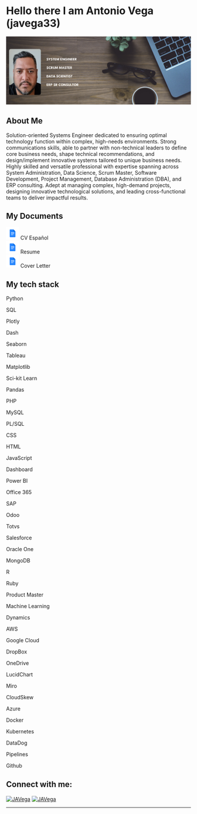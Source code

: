 # Hello there I am Antonio Vega (javega33)

![](https://github.com/javega33/javega33/blob/img/banner.png)

## About Me
<p>
Solution-oriented Systems Engineer dedicated to ensuring optimal technology function within complex, high-needs environments. Strong communications skills, able to partner with non-technical leaders to define core business needs, shape technical recommendations, and design/implement innovative systems tailored to unique business needs.
Highly skilled and versatile professional with expertise spanning across System Administration, Data Science, Scrum Master, Software Development, Project Management, Database Administration (DBA), and ERP consulting. Adept at managing complex, high-demand projects, designing innovative technological solutions, and leading cross-functional teams to deliver impactful results.
</p>

## My Documents
<a href="https://github.com/javega33/javega33/blob/documents/Jose_Vega_cv_2025.pdf" target="_blank" style="text-decoration: none;">
  <img src="https://github.com/javega33/javega33/blob/img/doc.png" height="35" width="35"> CV Español
</a>
<br>
<a href="https://github.com/javega33/javega33/blob/documents/Jose_Vega_resume_2025.pdf" target="_blank" style="text-decoration: none;">
  <img src="https://github.com/javega33/javega33/blob/img/doc.png" height="35" width="35"> Resume
</a>
<br>
<a href="https://github.com/javega33/javega33/blob/documents/CPresentacion_JAVG_2025.pdf" target="_blank" style="text-decoration: none;">
  <img src="https://github.com/javega33/javega33/blob/img/doc.png" height="35" width="35"> Cover Letter
</a>

## My tech stack

<p align="left"> 
<div class="tech-grid">
  <div class="tech-item"><i class="fab fa-python"></i><p>Python</p></div>
  <div class="tech-item"><i class="fas fa-database"></i><p>SQL</p></div>
  <div class="tech-item"><i class="si-plotly"></i><p>Plotly</p></div>
  <div class="tech-item"><i class="si-dash"></i><p>Dash</p></div>
  <div class="tech-item"><i class="si-seaborn"></i><p>Seaborn</p></div>
  <div class="tech-item"><i class="si-tableau"></i><p>Tableau</p></div>
  <div class="tech-item"><i class="si-matplotlib"></i><p>Matplotlib</p></div>
  <div class="tech-item"><i class="si-scikitlearn"></i><p>Sci-kit Learn</p></div>
  <div class="tech-item"><i class="si-pandas"></i><p>Pandas</p></div>
  <div class="tech-item"><i class="fab fa-php"></i><p>PHP</p></div>
  <div class="tech-item"><i class="si-mysql"></i><p>MySQL</p></div>
  <div class="tech-item"><i class="si-oracle"></i><p>PL/SQL</p></div>
  <div class="tech-item"><i class="fab fa-css3-alt"></i><p>CSS</p></div>
  <div class="tech-item"><i class="fab fa-html5"></i><p>HTML</p></div>
  <div class="tech-item"><i class="fab fa-js"></i><p>JavaScript</p></div>
  <div class="tech-item"><i class="fas fa-chart-line"></i><p>Dashboard</p></div>
  <div class="tech-item"><i class="si-powerbi"></i><p>Power BI</p></div>
  <div class="tech-item"><i class="si-microsoftoffice"></i><p>Office 365</p></div>
  <div class="tech-item"><i class="si-sap"></i><p>SAP</p></div>
  <div class="tech-item"><i class="si-odoo"></i><p>Odoo</p></div>
  <div class="tech-item"><i class="si-totvs"></i><p>Totvs</p></div>
  <div class="tech-item"><i class="si-salesforce"></i><p>Salesforce</p></div>
  <div class="tech-item"><i class="si-oracle"></i><p>Oracle One</p></div>
  <div class="tech-item"><i class="si-mongodb"></i><p>MongoDB</p></div>
  <div class="tech-item"><i class="fab fa-r-project"></i><p>R</p></div>
  <div class="tech-item"><i class="fab fa-ruby"></i><p>Ruby</p></div>
  <div class="tech-item"><i class="fas fa-box"></i><p>Product Master</p></div>
  <div class="tech-item"><i class="fas fa-brain"></i><p>Machine Learning</p></div>
  <div class="tech-item"><i class="si-microsoft"></i><p>Dynamics</p></div>
  <div class="tech-item"><i class="fab fa-aws"></i><p>AWS</p></div>
  <div class="tech-item"><i class="si-googlecloud"></i><p>Google Cloud</p></div>
  <div class="tech-item"><i class="si-dropbox"></i><p>DropBox</p></div>
  <div class="tech-item"><i class="si-microsoftonedrive"></i><p>OneDrive</p></div>
  <div class="tech-item"><i class="si-lucidchart"></i><p>LucidChart</p></div>
  <div class="tech-item"><i class="si-miro"></i><p>Miro</p></div>
  <div class="tech-item"><i class="si-cloudskew"></i><p>CloudSkew</p></div>
  <div class="tech-item"><i class="fab fa-microsoft"></i><p>Azure</p></div>
  <div class="tech-item"><i class="fab fa-docker"></i><p>Docker</p></div>
  <div class="tech-item"><i class="fab fa-kubernetes"></i><p>Kubernetes</p></div>
  <div class="tech-item"><i class="si-datadog"></i><p>DataDog</p></div>
  <div class="tech-item"><i class="si-githubactions"></i><p>Pipelines</p></div>
  <div class="tech-item"><i class="fab fa-github"></i><p>Github</p></div>
</div>


## Connect with me:
<p align="left">
  <a href="https://www.linkedin.com/in/javega33/" target="blank"><img align="center"
      src="https://raw.githubusercontent.com/rahuldkjain/github-profile-readme-generator/master/src/images/icons/Social/linked-in-alt.svg"
      alt="JAVega" height="30" width="40" /></a>
  <a href="https://www.upwork.com/freelancers/~015312b161ffdc71a4" target="blank"><img align="center"
      src="https://upload.wikimedia.org/wikipedia/commons/d/d2/Upwork-logo.svg"
      alt="JAVega" height="30" width="auto" /></a>
</p>

-----
<p align="center">
  
 </p>
